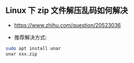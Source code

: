 ## Linux 下 zip 文件解压乱码如何解决
* https://www.zhihu.com/question/20523036

* 推荐解决方式: 
```sh
sudo apt install unar
unar xxx.zip
```
